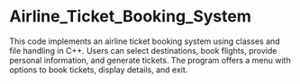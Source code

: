 # Airline_Ticket_Booking_System
This code implements an airline ticket booking system using classes and file handling in C++. Users can select destinations, book flights, provide personal information, and generate tickets. The program offers a menu with options to book tickets, display details, and exit.
